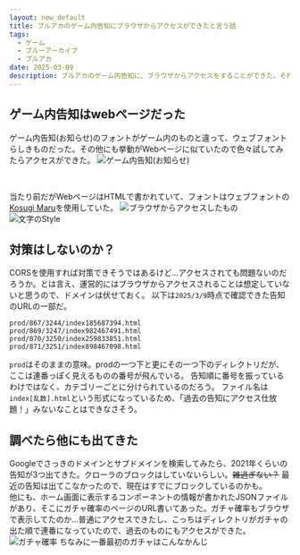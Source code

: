 ```yaml
---
layout: new_default
title: ブルアカのゲーム内告知にブラウザからアクセスができたと言う話
tags:
  - ゲーム
  - ブルーアーカイブ
  - ブルアカ
date: 2025-03-09
description: ブルアカのゲーム内告知に、ブラウザからアクセスをすることができた。それだけ。
---
```


## ゲーム内告知はwebページだった
ゲーム内告知(お知らせ)のフォントがゲーム内のものと違って、ウェブフォントらしきものだった。その他にも挙動がWebページに似ていたので色々試してみたらアクセスができた。
![ゲーム内告知(お知らせ)](https://kelpoftruth.com/articles/assets/media/e59jimr8xXeGUMZB.jpg)

<br>

当たり前だがWebページはHTMLで書かれていて、フォントはウェブフォントの[Kosugi Maru](https://fonts.google.com/specimen/Kosugi+Maru)を使用していた。
![ブラウザからアクセスしたもの](https://kelpoftruth.com/articles/assets/media/9DYaPri3Kw7bDD9b.png)
![文字のStyle](https://kelpoftruth.com/articles/assets/media/QFfXb2xfyUUZMCnB.png)






## 対策はしないのか？
CORSを使用すれば対策できそうではあるけど...アクセスされても問題ないのだろうか。とは言え、運営的にはブラウザからアクセスされることは想定していないと思うので、ドメインは伏せておく。
以下は`2025/3/9`時点で確認できた告知のURLの一部だ。

```
prod/867/3244/index185687394.html
prod/869/3247/index982467491.html
prod/870/3250/index259833851.html
prod/871/3251/index898467098.html
```

`prod`はそのままの意味。prodの一つ下と更にその一つ下のディレクトリだが、ここは連番っぽく見えるものの番号が飛んでいる。
告知順に番号を振っているわけではなく、カテゴリーごとに分けられているのだろう。
ファイル名は`index[乱数].html`という形式になっているため、「過去の告知にアクセス仕放題！」みないなことはできなさそう。





## 調べたら他にも出てきた
Googleでさっきのドメインとサブドメインを検索してみたら、2021年くらいの告知が3つ出てきた。クローラのブロックはしていないらしい。~~雑過ぎない？~~
最近の告知は出てこなかったので、現在はすでにブロックしているのかも。<br>
他にも、ホーム画面に表示するコンポーネントの情報が書かれたJSONファイルがあり、そこにガチャ確率のページのURL書いてあった。ガチャ確率もブラウザで表示してたのか...普通にアクセスできたし、こっちはディレクトリがガチャの出た順で連番になっていたので、過去のものにもアクセスができた。<br>
![ガチャ確率](https://kelpoftruth.com/articles/assets/media/GbmCCHy8y3Q2JPYR.png)
ちなみに一番最初のガチャはこんなかんじ
